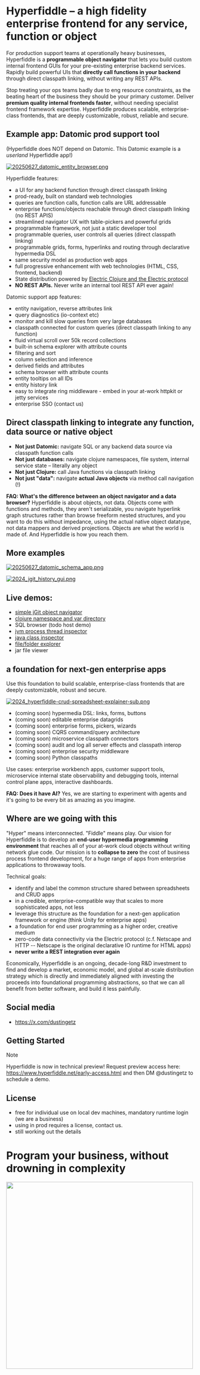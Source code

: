 # Hyperfiddle – a high fidelity enterprise frontend for any service, function or object

For production support teams at operationally heavy businesses, Hyperfiddle is a **programmable object navigator** that lets you build custom internal frontend GUIs for your pre-existing enterprise backend services. Rapidly build powerful UIs that **directly call functions in your backend** through direct classpath linking, without writing any REST APIs.

Stop treating your ops teams badly due to eng resource constraints, as the beating heart of the business they should be your primary customer. Deliver **premium quality internal frontends faster**, without needing specialist frontend framework expertise. Hyperfiddle produces scalable, enterprise-class frontends, that are deeply customizable, robust, reliable and secure.

<!-- ![Demo video](./docs/20250617_entity_browser.mp4) -->
<!-- [Demo video](https://github.com/user-attachments/assets/56eb30c5-e6cf-4f70-b005-d82e5d6820df) -->

## Example app: Datomic prod support tool

(Hyperfiddle does NOT depend on Datomic. This Datomic example is a *userland* Hyperfiddle app!)

[![20250627_datomic_entity_browser.png](./docs/20250627_datomic_entity_browser.png)](./docs/20250627_datomic_entity_browser.png)

Hyperfiddle features:
* a UI for any backend function through direct classpath linking
* prod-ready, built on standard web technologies
* queries are function calls, function calls are URL addressable
* enterprise functions/objects reachable through direct classpath linking (no REST APIS) 
* streamlined navigator UX with table-pickers and powerful grids
* programmable framework, not just a static developer tool
* programmable queries, user controls all queries (direct classpath linking)
* programmable grids, forms, hyperlinks and routing through declarative hypermedia DSL
* same security model as production web apps
* full progressive enhancement with web technologies (HTML, CSS, frontend, backend)
* State distribution powered by [Electric Clojure and the Electric protocol](https://github.com/hyperfiddle/electric)
* **NO REST APIs.** Never write an internal tool REST API ever again!

Datomic support app features:
* entity navigation, reverse attributes link
* query diagnostics (io-context etc)
* monitor and kill slow queries from very large databases
* classpath connected for custom queries (direct classpath linking to any function)
* fluid virtual scroll over 50k record collections
* built-in schema explorer with attribute counts
* filtering and sort
* column selection and inference
* derived fields and attributes
* schema browser with attribute counts
* entity tooltips on all IDs
* entity history link
* easy to integrate ring middleware - embed in your at-work httpkit or jetty services
* enterprise SSO (contact us)

## Direct classpath linking to integrate any function, data source or native object

* **Not just Datomic:** navigate SQL or any backend data source via classpath function calls
* **Not just databases:** navigate clojure namespaces, file system, internal service state – literally any object
* **Not just Clojure:** call Java functions via classpath linking
* **Not just "data":** navigate **actual Java objects** via method call navigation (!)

**FAQ: What's the difference between an object navigator and a data browser?** Hyperfiddle is about objects, not data. Objects come with functions and methods, they aren't serializable, you navigate hyperlink graph structures rather than browse freeform nested structures, and you want to do this without impedance, using the actual native object datatype, not data mappers and derived projections. Objects are what the world is made of. And Hyperfiddle is how you reach them.

## More examples

[![20250627_datomic_schema_app.png](./docs/20250627_datomic_schema_app.png)](./docs/20250627_datomic_schema_app.png)

[![2024_jgit_history_gui.png](./docs/2024_jgit_history_gui.png)](./docs/2024_jgit_history_gui.png)

## Live demos:

* [simple jGit object navigator](https://electric.hyperfiddle.net/dustingetz.object-browser-demo3!ObjectBrowserDemo3/(dustingetz.datafy-git2!load-repo,'.!.git'))
* [clojure namespace and var directory](https://electric.hyperfiddle.net/dustingetz.object-browser-demo3!ObjectBrowserDemo3/(dustingetz.object-browser-demo3!clojure-all-ns))
* SQL browser (todo host demo)
* [jvm process thread inspector](https://electric.hyperfiddle.net/dustingetz.object-browser-demo3!ObjectBrowserDemo3/(dustingetz.object-browser-demo3!thread-mx))
* [java class inspector](https://electric.hyperfiddle.net/dustingetz.object-browser-demo3!ObjectBrowserDemo3/(dustingetz.object-browser-demo3!class-view,java.lang.management.ThreadMXBean))
* [file/folder explorer](https://electric.hyperfiddle.net/dustingetz.object-browser-demo3!ObjectBrowserDemo3/(clojure.java.io!file,'.!'))
* jar file viewer

## a foundation for next-gen enterprise apps

Use this foundation to build scalable, enterprise-class frontends that are deeply customizable, robust and secure.

[![2024_hyperfiddle-crud-spreadsheet-explainer-sub.png](./docs/2024_hyperfiddle-crud-spreadsheet-explainer-sub.png)](./docs/2024_hyperfiddle-crud-spreadsheet-explainer-sub.png)

* (coming soon) hypermedia DSL: links, forms, buttons
* (coming soon) editable enterprise datagrids
* (coming soon) enterprise forms, pickers, wizards
* (coming soon) CQRS command/query architecture
* (coming soon) microservice classpath connectors
* (coming soon) audit and log all server effects and classpath interop
* (coming soon) enterprise security middleware
* (coming soon) Python classpaths

Use cases: enterprise workbench apps, customer support tools, microservice internal state observability and debugging tools, internal control plane apps, interactive dashboards.

**FAQ: Does it have AI?** Yes, we are starting to experiment with agents and it's going to be every bit as amazing as you imagine.

## Where are we going with this

"Hyper" means interconnected. "Fiddle" means play. Our vision for Hyperfiddle is to develop an **end-user hypermedia programming environment** that reaches all of your at-work cloud objects without writing network glue code. Our mission is to **collapse to zero** the cost of business process frontend development, for a huge range of apps from enterprise applications to throwaway tools.

Technical goals:
* identify and label the common structure shared between spreadsheets and CRUD apps
* in a credible, enterprise-compatible way that scales to more sophisticated apps, not less
* leverage this structure as the foundation for a next-gen application framework or engine (think Unity for enterprise apps)
* a foundation for end user programming as a higher order, creative medium
* zero-code data connectivity via the Electric protocol (c.f. Netscape and HTTP -- Netscape is the original declarative IO runtime for HTML apps)
* **never write a REST integration ever again**

Economically, Hyperfiddle is an ongoing, decade-long R&D investment to find and develop a market, economic model, and global at-scale distribution strategy which is directly and immediately aligned with investing the proceeds into foundational programming abstractions, so that we can all benefit from better software, and build it less painfully.

## Social media

* https://x.com/dustingetz

## Getting Started

> [!NOTE]
> Hyperfiddle is now in technical preview! Request preview access here: https://www.hyperfiddle.net/early-access.html and then DM @dustingetz to schedule a demo.

## License
* free for individual use on local dev machines, mandatory runtime login (we are a business)
* using in prod requires a license, contact us.
* still working out the details

# Program your business, without drowning in complexity

<img width="500" src="./docs/2024_logo-hyperfiddle-crud-spreadsheet-transparent.svg">